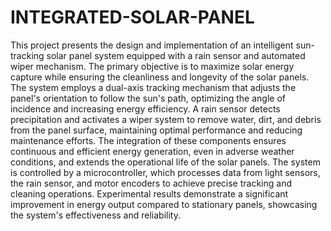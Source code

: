# INTEGRATED-SOLAR-PANEL
This project presents the design and implementation of an intelligent sun-tracking solar panel system equipped with a rain sensor and automated wiper mechanism. The primary objective is to maximize solar energy capture while ensuring the cleanliness and longevity of the solar panels. The system employs a dual-axis tracking mechanism that adjusts the panel's orientation to follow the sun's path, optimizing the angle of incidence and increasing energy efficiency. A rain sensor detects precipitation and activates a wiper system to remove water, dirt, and debris from the panel surface, maintaining optimal performance and reducing maintenance efforts. The integration of these components ensures continuous and efficient energy generation, even in adverse weather conditions, and extends the operational life of the solar panels. The system is controlled by a microcontroller, which processes data from light sensors, the rain sensor, and motor encoders to achieve precise tracking and cleaning operations. Experimental results demonstrate a significant improvement in energy output compared to stationary panels, showcasing the system's effectiveness and reliability.
